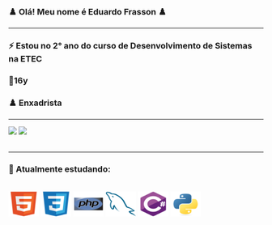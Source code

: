    ### ♟️ Olá! Meu nome é Eduardo Frasson ♟️ 

<hr>

<h3>
   ⚡ Estou no 2° ano do curso de Desenvolvimento de Sistemas na ETEC
</h3> 
<h3>
   🚀16y
</h3>  
<h3>
♟️ Enxadrista
</h3> 
 <hr> 
 <div>   
  <img height="230em" src="https://github-readme-stats.vercel.app/api/top-langs/?username=edufrasson&layout=compact&langs_count=16&theme=dracula"/>
  <img height="230em" src="https://github-readme-stats.vercel.app/api?username=edufrasson&show_icons=true&theme=dracula&include_all_commits=true&count_private=true"/>
</div>
<br>
<hr>
<h3>
🌱 Atualmente estudando:
 </h3>
<br>
 <div style="display: inline_block">  
     <img align="center" alt="HTML" height="50" width="60" src="https://raw.githubusercontent.com/devicons/devicon/master/icons/html5/html5-original.svg">
     <img align="center" alt="CSS" height="50" width="60" src="https://raw.githubusercontent.com/devicons/devicon/master/icons/css3/css3-original.svg"> 
     <img align="center" alt="PHP" height="50" width="60" src="https://github.com/devicons/devicon/blob/master/icons/php/php-original.svg">
     <img align="center" alt="MySql" height="50" width="60" src="https://github.com/devicons/devicon/blob/master/icons/mysql/mysql-original.svg">
     <img align="center" alt="CSharp" height="50" width="60" src="https://github.com/devicons/devicon/blob/master/icons/csharp/csharp-original.svg">
     <img align="center" alt="Python" height="50" width="60" src="https://github.com/devicons/devicon/blob/master/icons/python/python-original.svg">
</div>
<br>
